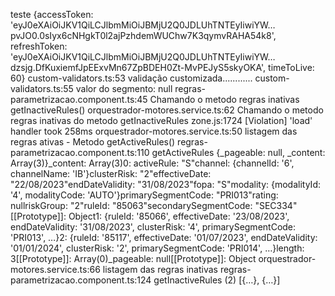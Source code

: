 teste {accessToken: 'eyJ0eXAiOiJKV1QiLCJlbmMiOiJBMjU2Q0JDLUhTNTEyIiwiYW…pvJO0.0sIyx6cNHgkT0l2ajPzhdemWUChw7K3qymvRAHA54k8', refreshToken: 'eyJ0eXAiOiJKV1QiLCJlbmMiOiJBMjU2Q0JDLUhTNTEyIiwiYW…dzsjg.DfKuxiemfJpEExvMn67ZpBDEH0Zt-MvPEJyS5skyOKA', timeToLive: 60}
custom-validators.ts:53 validação customizada............
custom-validators.ts:55 valor do segmento:  null
regras-parametrizacao.component.ts:45 Chamando o metodo regras inativas getInactiveRules()
orquestrador-motores.service.ts:62 Chamando o metodo regras inativas do metodo getInactiveRules
zone.js:1724 [Violation] 'load' handler took 258ms
orquestrador-motores.service.ts:50 listagem das regras ativas - Metodo getActiveRules() 
regras-parametrizacao.component.ts:110 getActiveRules {_pageable: null, _content: Array(3)}_content: Array(3)0: activeRule: "S"channel: {channelId: '6', channelName: 'IB'}clusterRisk: "2"effectiveDate: "22/08/2023"endDateValidity: "31/08/2023"fopa: "S"modality: {modalityId: '4', modalityCode: 'AUTO'}primarySegmentCode: "PRI013"rating: nullriskGroup: "2"ruleId: "85063"secondarySegmentCode: "SEC334"[[Prototype]]: Object1: {ruleId: '85066', effectiveDate: '23/08/2023', endDateValidity: '31/08/2023', clusterRisk: '4', primarySegmentCode: 'PRI013', …}2: {ruleId: '85117', effectiveDate: '01/07/2023', endDateValidity: '01/01/2024', clusterRisk: '2', primarySegmentCode: 'PRI014', …}length: 3[[Prototype]]: Array(0)_pageable: null[[Prototype]]: Object
orquestrador-motores.service.ts:66 listagem das regras inativas
regras-parametrizacao.component.ts:124 getInactiveRules (2) [{…}, {…}]
